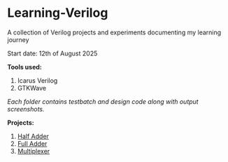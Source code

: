# Learning-Verilog
A collection of Verilog projects and experiments documenting my learning journey

Start date: 12th of August 2025


**Tools used:**
1. Icarus Verilog
2. GTKWave 


_Each folder contains testbatch and design code along with output screenshots._ 

**Projects:**
1. [Half Adder](https://github.com/DanicaBenjamin/Learning-Vertilog/tree/main/Half%20Adder)
2. [Full Adder](https://github.com/DanicaBenjamin/Learning-Vertilog/tree/main/Full%20Adder)
3. [Multiplexer](https://github.com/DanicaBenjamin/Learning-Vertilog/tree/main/Multiplexer)

